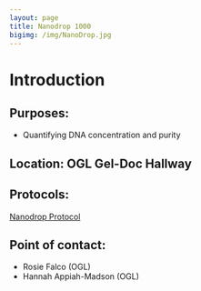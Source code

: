 ```yaml
---
layout: page
title: Nanodrop 1000
bigimg: /img/NanoDrop.jpg
---
```

# Introduction

## Purposes:
- Quantifying DNA concentration and purity

## Location: OGL Gel-Doc Hallway

## Protocols:

[Nanodrop Protocol](https://raw.githubusercontent.com/NUMSC-CoreFacility/sharedLabSpace/gh-pages/protocols/Nanodrop_Protocol_20Sept2018.pdf)

## Point of contact: 
- Rosie Falco (OGL)
- Hannah Appiah-Madson (OGL)

